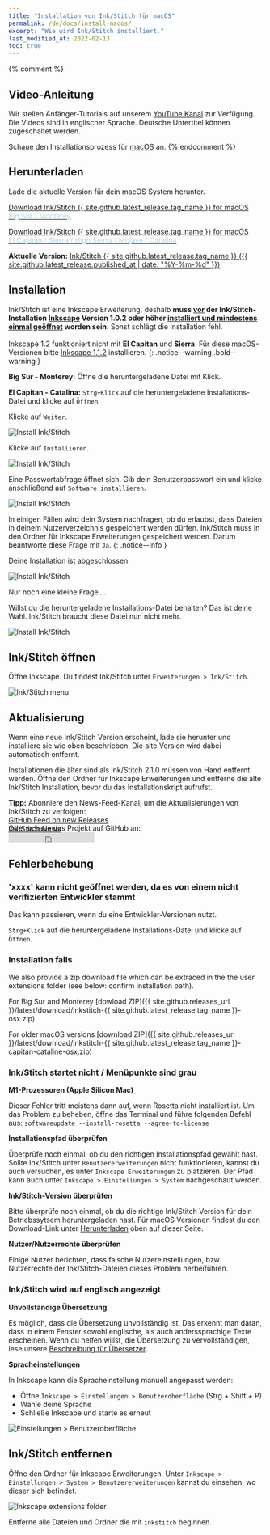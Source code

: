 ```yaml
---
title: "Installation von Ink/Stitch für macOS"
permalink: /de/docs/install-macos/
excerpt: "Wie wird Ink/Stitch installiert."
last_modified_at: 2022-02-13
toc: true
---
```

{% comment %}
## Video-Anleitung

Wir stellen Anfänger-Tutorials auf unserem <i class="fab fa-youtube"></i> [YouTube Kanal](https://www.youtube.com/c/InkStitch) zur Verfügung. Die Videos sind in englischer Sprache. Deutsche Untertitel können zugeschaltet werden.

Schaue den Installationsprozess für <i class="fab fa-apple"></i> [macOS](https://www.youtube.com/watch?v=gmOVLNh9cu8&list=PLvlbfDmZyXG1ORmeqHdp4aP7J71e7icJP&index=3) an.
{% endcomment %}

## Herunterladen
Lade die aktuelle Version für dein macOS System herunter.

<p><a href="{{ site.github.releases_url }}/latest/download/inkstitch-{{ site.github.latest_release.tag_name }}-osx.pkg" class="btn btn--info btn--large"><i class="fa fa-download " ></i> Download Ink/Stitch {{ site.github.latest_release.tag_name }} for macOS<br><span style="color:lightblue;">Big Sur / Monterey</span></a></p>
<p><a href="{{ site.github.releases_url }}/latest/download/inkstitch-{{ site.github.latest_release.tag_name }}-sierra-capitan-catalina-osx.pkg" class="btn btn--info btn--large"><i class="fa fa-download " ></i> Download Ink/Stitch {{ site.github.latest_release.tag_name }} for macOS<br><span style="color:lightblue;">El Capitan / Sierra / High Sierra / Mojave / Catalina</span></a></p>

**Aktuelle Version:** [Ink/Stitch {{ site.github.latest_release.tag_name }} ({{ site.github.latest_release.published_at | date: "%Y-%m-%d"  }})](https://github.com/inkstitch/inkstitch/releases/latest)

## Installation

Ink/Stitch ist eine Inkscape Erweiterung, deshalb **muss <span style="text-decoration:underline;">vor</span> der Ink/Stitch-Installation [Inkscape](https://inkscape.org/release/) Version 1.0.2 oder höher <span style="text-decoration:underline;">installiert und mindestens einmal geöffnet</span> worden sein**. Sonst schlägt die Installation fehl.<br><br>
Inkscape 1.2 funktioniert nicht mit **El Capitan** und **Sierra**. Für diese macOS-Versionen bitte [Inkscape 1.1.2](https://inkscape.org/release/1.1.2/platforms/) installieren.
{: .notice--warning .bold--warning }

**Big Sur - Monterey:** Öffne die heruntergeladene Datei mit Klick.

**El Capitan - Catalina:** `Strg+Klick` auf die heruntergeladene Installations-Datei und klicke auf `Öffnen`.

Klicke auf `Weiter`.

![Install Ink/Stitch](/assets/images/docs/de/macos-install/installer01.png)

Klicke auf `Installieren`.

![Install Ink/Stitch](/assets/images/docs/de/macos-install/installer02.png)

Eine Passwortabfrage öffnet sich. Gib dein Benutzerpasswort ein und klicke anschließend auf `Software installieren`.

![Install Ink/Stitch](/assets/images/docs/de/macos-install/installer03.png)

In einigen Fällen wird dein System nachfragen, ob du erlaubst, dass Dateien in deinem Nutzerverzeichnis gespeichert werden dürfen. Ink/Stitch muss in den Ordner für Inkscape Erweiterungen gespeichert werden. Darum beantworte diese Frage mit `Ja`.
{: .notice--info }

Deine Installation ist abgeschlossen.

![Install Ink/Stitch](/assets/images/docs/de/macos-install/installer04.png)

Nur noch eine kleine Frage ...

Willst du die heruntergeladene Installations-Datei behalten? Das ist deine Wahl. Ink/Stitch braucht diese Datei nun nicht mehr.

![Install Ink/Stitch](/assets/images/docs/de/macos-install/installer05.png)

## Ink/Stitch öffnen
Öffne Inkscape. Du findest Ink/Stitch unter `Erweiterungen > Ink/Stitch`.

![Ink/Stitch menu](/assets/images/docs/de/macos-install/inkstitch-extensions-menu.png)

## Aktualisierung

Wenn eine neue Ink/Stitch Version erscheint, lade sie herunter und installiere sie wie oben beschrieben. Die alte Version wird dabei automatisch entfernt.

Installationen die älter sind als Ink/Stitch 2.1.0 müssen von Hand entfernt werden.
Öffne den Ordner für Inkscape Erweiterungen und entferne die alte Ink/Stitch Installation, bevor du das Installationskript aufrufst.

**Tipp:** Abonniere den News-Feed-Kanal, um die Aktualisierungen von Ink/Stitch zu verfolgen:<br>
 <i class="fas fa-fw fa-rss-square" aria-hidden="true" style="color: #ffb400;"></i> [GitHub Feed on new Releases](https://github.com/inkstitch/inkstitch/releases.atom)<br>
 <i class="fas fa-fw fa-rss-square" aria-hidden="true" style="color: #ffb400;"></i> [Ink/Stitch News](/feed.xml)<br> 
{: .notice--info }

<p class="notice--info" style="margin-top: -3.5em !important;">Oder schaue das Projekt auf GitHub an:<br><iframe style="display: inline-block;" src="https://ghbtns.com/github-btn.html?user=inkstitch&repo=inkstitch&type=watch&count=true&v=2" frameborder="0" scrolling="0" width="170px" height="20px"></iframe></p>

## Fehlerbehebung

### 'xxxx' kann nicht geöffnet werden, da es von einem nicht verifizierten Entwickler stammt

Das kann passieren, wenn du eine Entwickler-Versionen nutzt.

`Strg+Klick` auf die heruntergeladene Installations-Datei und klicke auf `Öffnen`.

### Installation fails

We also provide a zip download file which can be extraced in the the user extensions folder (see below: confirm installation path).

For Big Sur and Monterey [dowload ZIP]({{ site.github.releases_url }}/latest/download/inkstitch-{{ site.github.latest_release.tag_name }}-osx.zip)

For older macOS versions [download ZIP]({{ site.github.releases_url }}/latest/download/inkstitch-{{ site.github.latest_release.tag_name }}-capitan-cataline-osx.zip)

### Ink/Stitch startet nicht / Menüpunkte sind grau

**M1-Prozessoren (Apple Silicon Mac)**

Dieser Fehler tritt meistens dann auf, wenn Rosetta nicht installiert ist. Um das Problem zu beheben, öffne das Terminal und führe folgenden Befehl aus: `softwareupdate --install-rosetta --agree-to-license` 

**Installationspfad überprüfen**

Überprüfe noch einmal, ob du den richtigen Installationspfad gewählt hast. Sollte Ink/Stitch unter `Benutzererweiterungen` nicht funktionieren, kannst du auch versuchen, es unter `Inkscape Erweiterungen` zu platzieren.
Der Pfad kann auch unter `Inkscape > Einstellungen > System` nachgeschaut werden.

**Ink/Stitch-Version überprüfen**

Bitte überprüfe noch einmal, ob du die richtige Ink/Stitch Version für dein Betriebssytsem heruntergeladen hast.
Für macOS Versionen findest du den Download-Link unter [Herunterladen](#herunterladen) oben auf dieser Seite.

**Nutzer/Nutzerrechte überprüfen**

Einige Nutzer berichten, dass falsche Nutzereinstellungen, bzw. Nutzerrechte der Ink/Stitch-Dateien dieses Problem herbeiführen.

### Ink/Stitch wird auf englisch angezeigt

**Unvollständige Übersetzung**

Es möglich, dass die Übersetzung unvollständig ist. Das erkennt man daran, dass in einem Fenster sowohl englische, als auch anderssprachige Texte erscheinen.
Wenn du helfen willst, die Übersetzung zu vervollständigen, lese unsere [Beschreibung für Übersetzer](/de/developers/localize/).

**Spracheinstellungen**

In Inkscape kann die Spracheinstellung manuell angepasst werden:
  * Öffne `Inkscape > Einstellungen > Benutzeroberfläche` (Strg + Shift + P)
  * Wähle deine Sprache
  * Schließe Inkscape und starte es erneut

![Einstellungen > Benutzeroberfläche](/assets/images/docs/de/preferences_language.png)

## Ink/Stitch entfernen

Öffne den Ordner für Inkscape Erweiterungen. Unter `Inkscape > Einstellungen > System > Benutzererweiterungen` kannst du einsehen, wo dieser sich befindet.

![Inkscape extensions folder](/assets/images/docs/de/extensions-folder-location-macos.jpg)

Entferne alle Dateien und Ordner die mit `inkstitch` beginnen.
